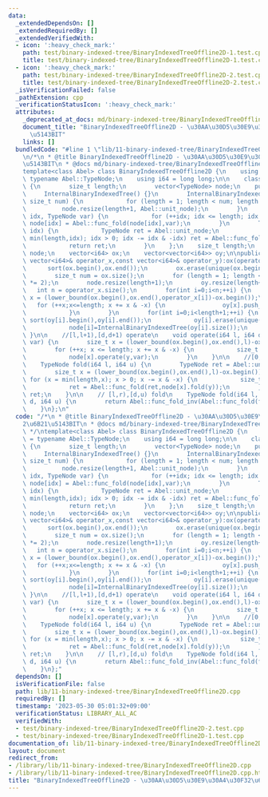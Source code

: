 ```yaml
---
data:
  _extendedDependsOn: []
  _extendedRequiredBy: []
  _extendedVerifiedWith:
  - icon: ':heavy_check_mark:'
    path: test/binary-indexed-tree/BinaryIndexedTreeOffline2D-1.test.cpp
    title: test/binary-indexed-tree/BinaryIndexedTreeOffline2D-1.test.cpp
  - icon: ':heavy_check_mark:'
    path: test/binary-indexed-tree/BinaryIndexedTreeOffline2D-2.test.cpp
    title: test/binary-indexed-tree/BinaryIndexedTreeOffline2D-2.test.cpp
  _isVerificationFailed: false
  _pathExtension: cpp
  _verificationStatusIcon: ':heavy_check_mark:'
  attributes:
    _deprecated_at_docs: md/binary-indexed-tree/BinaryIndexedTreeOffline2D.md
    document_title: "BinaryIndexedTreeOffline2D - \u30AA\u30D5\u30E9\u30A4\u30F32\u6B21\
      \u5143BIT"
    links: []
  bundledCode: "#line 1 \"lib/11-binary-indexed-tree/BinaryIndexedTreeOffline2D.cpp\"\
    \n/*\n * @title BinaryIndexedTreeOffline2D - \u30AA\u30D5\u30E9\u30A4\u30F32\u6B21\
    \u5143BIT\n * @docs md/binary-indexed-tree/BinaryIndexedTreeOffline2D.md\n */\n\
    template<class Abel> class BinaryIndexedTreeOffline2D {\n    using TypeNode =\
    \ typename Abel::TypeNode;\n    using i64 = long long;\n\n    class InternalBinaryIndexedTree\
    \ {\n        size_t length;\n        vector<TypeNode> node;\n    public:\n   \
    \     InternalBinaryIndexedTree() {}\n        InternalBinaryIndexedTree(const\
    \ size_t num) {\n            for (length = 1; length < num; length *= 2);\n  \
    \          node.resize(length+1, Abel::unit_node);\n        }\n        void operate(size_t\
    \ idx, TypeNode var) {\n            for (++idx; idx <= length; idx += idx & -idx)\
    \ node[idx] = Abel::func_fold(node[idx],var);\n        }\n        TypeNode fold(size_t\
    \ idx) {\n            TypeNode ret = Abel::unit_node;\n            for (idx =\
    \ min(length,idx); idx > 0; idx -= idx & -idx) ret = Abel::func_fold(ret,node[idx]);\n\
    \            return ret;\n        }\n    };\n    size_t length;\n    vector<InternalBinaryIndexedTree>\
    \ node;\n    vector<i64> ox;\n    vector<vector<i64>> oy;\n\npublic:\n\n    BinaryIndexedTreeOffline2D(const\
    \ vector<i64>& operator_x,const vector<i64>& operator_y):ox(operator_x) {\n  \
    \      sort(ox.begin(),ox.end());\n        ox.erase(unique(ox.begin(),ox.end()),ox.end());\n\
    \        size_t num = ox.size();\n        for (length = 1; length < num; length\
    \ *= 2);\n        node.resize(length+1);\n        oy.resize(length+1);\n     \
    \   int n = operator_x.size();\n        for(int i=0;i<n;++i) {\n            size_t\
    \ x = (lower_bound(ox.begin(),ox.end(),operator_x[i])-ox.begin());\n         \
    \   for (++x;x<=length; x += x & -x) {\n                oy[x].push_back(operator_y[i]);\n\
    \            }\n        }\n        for(int i=0;i<length+1;++i) {\n           \
    \ sort(oy[i].begin(),oy[i].end());\n            oy[i].erase(unique(oy[i].begin(),oy[i].end()),oy[i].end());\n\
    \            node[i]=InternalBinaryIndexedTree(oy[i].size());\n        }\n   \
    \ }\n\n    //[l,l+1),[d,d+1) operate\n    void operate(i64 l, i64 d, TypeNode\
    \ var) {\n        size_t x = (lower_bound(ox.begin(),ox.end(),l)-ox.begin());\n\
    \        for (++x; x <= length; x += x & -x) {\n            size_t y = (lower_bound(oy[x].begin(),oy[x].end(),d)-oy[x].begin());\n\
    \            node[x].operate(y,var);\n        }\n    }\n\n    //[0,r),[0,u) fold\n\
    \    TypeNode fold(i64 l, i64 u) {\n        TypeNode ret = Abel::unit_node;\n\
    \        size_t x = (lower_bound(ox.begin(),ox.end(),l)-ox.begin());\n       \
    \ for (x = min(length,x); x > 0; x -= x & -x) {\n            size_t y = (lower_bound(oy[x].begin(),oy[x].end(),u)-oy[x].begin());\n\
    \            ret = Abel::func_fold(ret,node[x].fold(y));\n        }\n        return\
    \ ret;\n    }\n\n    // [l,r),[d,u) fold\n    TypeNode fold(i64 l, i64 r, i64\
    \ d, i64 u) {\n        return Abel::func_fold_inv(Abel::func_fold(fold(r,u),fold(l,d)),Abel::func_fold(fold(r,d),fold(l,u)));\n\
    \    }\n};\n"
  code: "/*\n * @title BinaryIndexedTreeOffline2D - \u30AA\u30D5\u30E9\u30A4\u30F3\
    2\u6B21\u5143BIT\n * @docs md/binary-indexed-tree/BinaryIndexedTreeOffline2D.md\n\
    \ */\ntemplate<class Abel> class BinaryIndexedTreeOffline2D {\n    using TypeNode\
    \ = typename Abel::TypeNode;\n    using i64 = long long;\n\n    class InternalBinaryIndexedTree\
    \ {\n        size_t length;\n        vector<TypeNode> node;\n    public:\n   \
    \     InternalBinaryIndexedTree() {}\n        InternalBinaryIndexedTree(const\
    \ size_t num) {\n            for (length = 1; length < num; length *= 2);\n  \
    \          node.resize(length+1, Abel::unit_node);\n        }\n        void operate(size_t\
    \ idx, TypeNode var) {\n            for (++idx; idx <= length; idx += idx & -idx)\
    \ node[idx] = Abel::func_fold(node[idx],var);\n        }\n        TypeNode fold(size_t\
    \ idx) {\n            TypeNode ret = Abel::unit_node;\n            for (idx =\
    \ min(length,idx); idx > 0; idx -= idx & -idx) ret = Abel::func_fold(ret,node[idx]);\n\
    \            return ret;\n        }\n    };\n    size_t length;\n    vector<InternalBinaryIndexedTree>\
    \ node;\n    vector<i64> ox;\n    vector<vector<i64>> oy;\n\npublic:\n\n    BinaryIndexedTreeOffline2D(const\
    \ vector<i64>& operator_x,const vector<i64>& operator_y):ox(operator_x) {\n  \
    \      sort(ox.begin(),ox.end());\n        ox.erase(unique(ox.begin(),ox.end()),ox.end());\n\
    \        size_t num = ox.size();\n        for (length = 1; length < num; length\
    \ *= 2);\n        node.resize(length+1);\n        oy.resize(length+1);\n     \
    \   int n = operator_x.size();\n        for(int i=0;i<n;++i) {\n            size_t\
    \ x = (lower_bound(ox.begin(),ox.end(),operator_x[i])-ox.begin());\n         \
    \   for (++x;x<=length; x += x & -x) {\n                oy[x].push_back(operator_y[i]);\n\
    \            }\n        }\n        for(int i=0;i<length+1;++i) {\n           \
    \ sort(oy[i].begin(),oy[i].end());\n            oy[i].erase(unique(oy[i].begin(),oy[i].end()),oy[i].end());\n\
    \            node[i]=InternalBinaryIndexedTree(oy[i].size());\n        }\n   \
    \ }\n\n    //[l,l+1),[d,d+1) operate\n    void operate(i64 l, i64 d, TypeNode\
    \ var) {\n        size_t x = (lower_bound(ox.begin(),ox.end(),l)-ox.begin());\n\
    \        for (++x; x <= length; x += x & -x) {\n            size_t y = (lower_bound(oy[x].begin(),oy[x].end(),d)-oy[x].begin());\n\
    \            node[x].operate(y,var);\n        }\n    }\n\n    //[0,r),[0,u) fold\n\
    \    TypeNode fold(i64 l, i64 u) {\n        TypeNode ret = Abel::unit_node;\n\
    \        size_t x = (lower_bound(ox.begin(),ox.end(),l)-ox.begin());\n       \
    \ for (x = min(length,x); x > 0; x -= x & -x) {\n            size_t y = (lower_bound(oy[x].begin(),oy[x].end(),u)-oy[x].begin());\n\
    \            ret = Abel::func_fold(ret,node[x].fold(y));\n        }\n        return\
    \ ret;\n    }\n\n    // [l,r),[d,u) fold\n    TypeNode fold(i64 l, i64 r, i64\
    \ d, i64 u) {\n        return Abel::func_fold_inv(Abel::func_fold(fold(r,u),fold(l,d)),Abel::func_fold(fold(r,d),fold(l,u)));\n\
    \    }\n};"
  dependsOn: []
  isVerificationFile: false
  path: lib/11-binary-indexed-tree/BinaryIndexedTreeOffline2D.cpp
  requiredBy: []
  timestamp: '2023-05-30 05:01:32+09:00'
  verificationStatus: LIBRARY_ALL_AC
  verifiedWith:
  - test/binary-indexed-tree/BinaryIndexedTreeOffline2D-2.test.cpp
  - test/binary-indexed-tree/BinaryIndexedTreeOffline2D-1.test.cpp
documentation_of: lib/11-binary-indexed-tree/BinaryIndexedTreeOffline2D.cpp
layout: document
redirect_from:
- /library/lib/11-binary-indexed-tree/BinaryIndexedTreeOffline2D.cpp
- /library/lib/11-binary-indexed-tree/BinaryIndexedTreeOffline2D.cpp.html
title: "BinaryIndexedTreeOffline2D - \u30AA\u30D5\u30E9\u30A4\u30F32\u6B21\u5143BIT"
---
```

